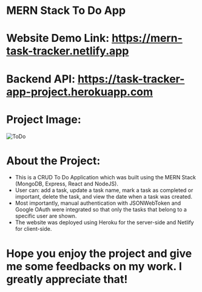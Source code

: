 # MERN Stack To Do App

# Website Demo Link:  https://mern-task-tracker.netlify.app

# Backend API: https://task-tracker-app-project.herokuapp.com

# Project Image:

![ToDo](https://user-images.githubusercontent.com/83436069/135943888-d46dea02-c5c9-4bdc-bcbe-cbe24c08acc5.PNG)

# About the Project: 
+ This is a CRUD To Do Application which was built using the MERN Stack (MongoDB, Express, React and NodeJS).
+ User can: add a task, update a task name, mark a task as completed or important, delete the task, and view the date when a task was created.
+ Most importantly, manual authentication with JSONWebToken and Google OAuth were integrated so that only the tasks that belong to a specific user are shown.
+ The website was deployed using Heroku for the server-side and Netlify for client-side.  

# Hope you enjoy the project and give me some feedbacks on my work. I greatly appreciate that!
